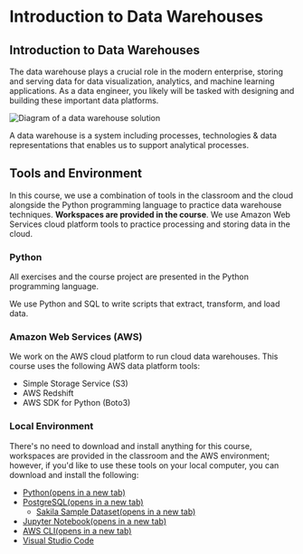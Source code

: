 # Introduction to Data Warehouses

## Introduction to Data Warehouses

The data warehouse plays a crucial role in the modern enterprise, storing and serving data for data visualization, analytics, and machine learning applications. As a data engineer, you likely will be tasked with designing and building these important data platforms.

![Diagram of a data warehouse solution](https://video.udacity-data.com/topher/2022/November/6376f33e_l1-introduction-to-cloud-data-warehouses/l1-introduction-to-cloud-data-warehouses.jpg)

A data warehouse is a system including processes, technologies & data representations that enables us to support analytical processes.

## Tools and Environment

In this course, we use a combination of tools in the classroom and the cloud alongside the Python programming language to practice data warehouse techniques.  **Workspaces are provided in the course**. We use Amazon Web Services cloud platform tools to practice processing and storing data in the cloud.

### Python

All exercises and the course project are presented in the Python programming language.

We use Python and SQL to write scripts that extract, transform, and load data.

### Amazon Web Services (AWS)

We work on the AWS cloud platform to run cloud data warehouses. This course uses the following AWS data platform tools:

-   Simple Storage Service (S3)
-   AWS Redshift
-   AWS SDK for Python (Boto3)

### Local Environment

There's no need to download and install anything for this course, workspaces are provided in the classroom and the AWS environment; however, if you'd like to use these tools on your local computer, you can download and install the following:

-   [Python(opens in a new tab)](https://www.python.org/downloads/)
-   [PostgreSQL(opens in a new tab)](https://www.postgresql.org/)
    -   [Sakila Sample Dataset(opens in a new tab)](https://wiki.postgresql.org/wiki/Sample_Databases)
-   [Jupyter Notebook(opens in a new tab)](https://jupyter.org/)
-   [AWS CLI(opens in a new tab)](https://aws.amazon.com/cli/)
-   [Visual Studio Code](https://code.visualstudio.com/)
